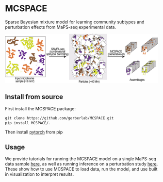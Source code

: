 # MCSPACE
Sparse Bayesian mixture model for learning community subtypes and perturbation effects from MaPS-seq experimental data.

<p align="center">
<img src="/media/mcspace_overview.pdf" />
</p>


## Install from source
First install the MCSPACE package:
```
git clone https://github.com/gerberlab/MCSPACE.git
pip install MCSPACE/.
```

Then install [pytorch](https://pytorch.org/) from pip

## Usage
We provide tutorials for running the MCSPACE model on a single MaPS-seq data sample [here](https://github.com/gerberlab/MCSPACE/blob/main/mcspace/tutorials/tutorial_single_sample.ipynb), as well as running inference on a perturbation study [here](https://github.com/gerberlab/MCSPACE/blob/main/mcspace/tutorials/tutorial_perturbation_example.ipynb). These show how to use MCSPACE to load data, run the model, and use built in visualization to interpret results.
